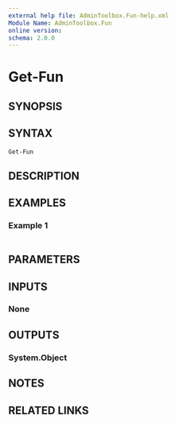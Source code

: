 ```yaml
---
external help file: AdminToolbox.Fun-help.xml
Module Name: AdminToolbox.Fun
online version:
schema: 2.0.0
---
```


# Get-Fun

## SYNOPSIS


## SYNTAX

```
Get-Fun
```

## DESCRIPTION


## EXAMPLES

### Example 1
```powershell

```



## PARAMETERS

## INPUTS

### None

## OUTPUTS

### System.Object
## NOTES

## RELATED LINKS
